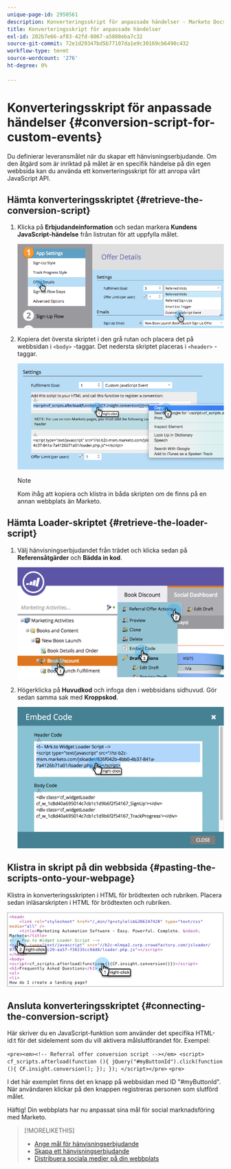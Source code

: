 ```yaml
---
unique-page-id: 2950561
description: Konverteringsskript för anpassade händelser - Marketo Docs - produktdokumentation
title: Konverteringsskript för anpassade händelser
exl-id: 202b7e66-af83-42fd-8067-a5808eba7c32
source-git-commit: 72e1d29347bd5b77107da1e9c30169cb6490c432
workflow-type: tm+mt
source-wordcount: '276'
ht-degree: 0%

---
```


# Konverteringsskript för anpassade händelser {#conversion-script-for-custom-events}

Du definierar leveransmålet när du skapar ett hänvisningserbjudande. Om den åtgärd som är inriktad på målet är en specifik händelse på din egen webbsida kan du använda ett konverteringsskript för att anropa vårt JavaScript API.

## Hämta konverteringsskriptet {#retrieve-the-conversion-script}

1. Klicka på **Erbjudandeinformation** och sedan markera **Kundens JavaScript-händelse** från listrutan för att uppfylla målet.

   ![](assets/image2015-4-20-17-3a22-3a15.png)

1. Kopiera det översta skriptet i den grå rutan och placera det på webbsidan i `<body>` -taggar. Det nedersta skriptet placeras i `<header>` -taggar.

   ![](assets/image2015-4-20-17-3a29-3a7.png)

   >[!NOTE]
   >
   >Kom ihåg att kopiera och klistra in båda skripten om de finns på en annan webbplats än Marketo.

## Hämta Loader-skriptet {#retrieve-the-loader-script}

1. Välj hänvisningserbjudandet från trädet och klicka sedan på **Referensåtgärder** och **Bädda in kod**.

   ![](assets/image2015-4-20-17-3a34-3a46.png)

1. Högerklicka på **Huvudkod** och infoga den i webbsidans sidhuvud. Gör sedan samma sak med **Kroppskod**.

   ![](assets/image2015-4-20-20-3a49-3a19.png)

## Klistra in skript på din webbsida {#pasting-the-scripts-onto-your-webpage}

Klistra in konverteringsskripten i HTML för brödtexten och rubriken. Placera sedan inläsarskripten i HTML för brödtexten och rubriken.

![](assets/image2015-4-20-21-3a0-3a16.png)

## Ansluta konverteringsskriptet {#connecting-the-conversion-script}

Här skriver du en JavaScript-funktion som använder det specifika HTML-id:t för det sidelement som du vill aktivera målslutförandet för. Exempel:

`<pre><em><!-- Referral offer conversion script --></em> <script> cf_scripts.afterload(function (){ jQuery("#myButtonId").click(function (){ CF.insight.conversion(); }); }); </script></pre>` `<pre>`

I det här exemplet finns det en knapp på webbsidan med ID &quot;#myButtonId&quot;. När användaren klickar på den knappen registreras personen som slutförd målet.

Häftig! Din webbplats har nu anpassat sina mål för social marknadsföring med Marketo.

>[!MORELIKETHIS]
>
>* [Ange mål för hänvisningserbjudande](/help/marketo/product-docs/demand-generation/social/referral-offers/specify-goal-for-referral-offer.md)
>* [Skapa ett hänvisningserbjudande](/help/marketo/product-docs/demand-generation/social/referral-offers/create-a-referral-offer.md)
>* [Distribuera sociala medier på din webbplats](/help/marketo/product-docs/demand-generation/social/social-functions/deploy-social-on-your-website.md)

